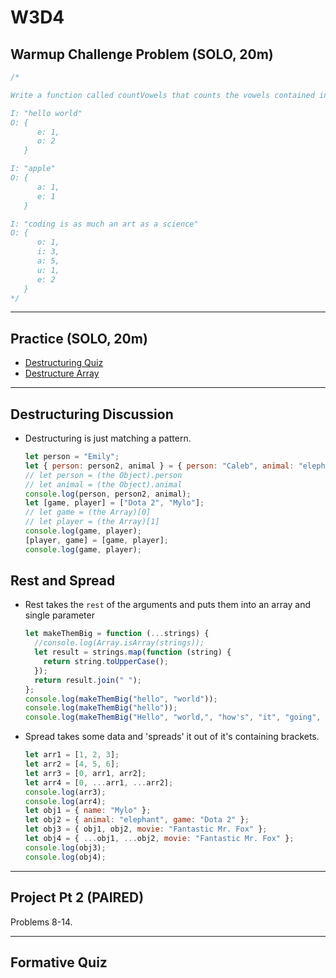 # W3D4

## Warmup Challenge Problem (SOLO, 20m)

```js
/*

Write a function called countVowels that counts the vowels contained in an input string. Store the count of each vowel individually in an object. The key should be the vowels with the count being the value contained at the key.

I: "hello world"
O: {
      e: 1,
      o: 2
   }

I: "apple"
O: {
      a: 1,
      e: 1
   }

I: "coding is as much an art as a science"
O: {
      o: 1,
      i: 3,
      a: 5,
      u: 1,
      e: 2
   }
*/
```

---

## Practice (SOLO, 20m)

- [Destructuring Quiz]
- [Destructure Array]

---

## Destructuring Discussion

- Destructuring is just matching a pattern.

  ```js
  let person = "Emily";
  let { person: person2, animal } = { person: "Caleb", animal: "elephant" };
  // let person = (the Object).person
  // let animal = (the Object).animal
  console.log(person, person2, animal);
  let [game, player] = ["Dota 2", "Mylo"];
  // let game = (the Array)[0]
  // let player = (the Array)[1]
  console.log(game, player);
  [player, game] = [game, player];
  console.log(game, player);
  ```

## Rest and Spread

- Rest takes the `rest` of the arguments and puts them into an array and single parameter

  ```js
  let makeThemBig = function (...strings) {
    //console.log(Array.isArray(strings));
    let result = strings.map(function (string) {
      return string.toUpperCase();
    });
    return result.join(" ");
  };
  console.log(makeThemBig("hello", "world"));
  console.log(makeThemBig("hello"));
  console.log(makeThemBig("Hello", "world,", "how's", "it", "going", "today?"));
  ```

- Spread takes some data and 'spreads' it out of it's containing brackets.

  ```js
  let arr1 = [1, 2, 3];
  let arr2 = [4, 5, 6];
  let arr3 = [0, arr1, arr2];
  let arr4 = [0, ...arr1, ...arr2];
  console.log(arr3);
  console.log(arr4);
  let obj1 = { name: "Mylo" };
  let obj2 = { animal: "elephant", game: "Dota 2" };
  let obj3 = { obj1, obj2, movie: "Fantastic Mr. Fox" };
  let obj4 = { ...obj1, ...obj2, movie: "Fantastic Mr. Fox" };
  console.log(obj3);
  console.log(obj4);
  ```

---

## Project Pt 2 (PAIRED)

Problems 8-14.

---

## Formative Quiz

[destructuring quiz]: https://open.appacademy.io/learn/js-py---pt-nov-2021-online/week-3---node--pair-programming--pojo--adv--arrays/destructuring-quiz
[destructure array]:
https://open.appacademy.io/learn/js-py---pt-nov-2021-online/week-3---node--pair-programming--pojo--adv--arrays/destructure-array
